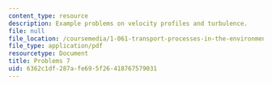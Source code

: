 ```yaml
---
content_type: resource
description: Example problems on velocity profiles and turbulence.
file: null
file_location: /coursemedia/1-061-transport-processes-in-the-environment-fall-2008/6362c1df287afe695f26418767579031_problems7.pdf
file_type: application/pdf
resourcetype: Document
title: Problems 7
uid: 6362c1df-287a-fe69-5f26-418767579031
---
```

